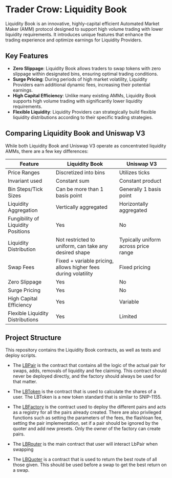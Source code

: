 # Trader Crow: Liquidity Book

Liquidity Book is an innovative, highly-capital efficient Automated Market Maker (AMM) protocol designed to support high volume trading with lower liquidity requirements. It introduces unique features that enhance the trading experience and optimize earnings for Liquidity Providers.

## Key Features

- **Zero Slippage**: Liquidity Book allows traders to swap tokens with zero slippage within designated bins, ensuring optimal trading conditions.
- **Surge Pricing**: During periods of high market volatility, Liquidity Providers earn additional dynamic fees, increasing their potential earnings.
- **High Capital Efficiency**: Unlike many existing AMMs, Liquidity Book supports high volume trading with significantly lower liquidity requirements.
- **Flexible Liquidity**: Liquidity Providers can strategically build flexible liquidity distributions according to their specific trading strategies.

## Comparing Liquidity Book and Uniswap V3

While both Liquidity Book and Uniswap V3 operate as concentrated liquidity AMMs, there are a few key differences:

| Feature                            | Liquidity Book                                                 | Uniswap V3                           |
| ---------------------------------- | -------------------------------------------------------------- | ------------------------------------ |
| Price Ranges                       | Discretized into bins                                          | Utilizes ticks                       |
| Invariant used                     | Constant sum                                                   | Constant product                     |
| Bin Steps/Tick Sizes               | Can be more than 1 basis point                                 | Generally 1 basis point              |
| Liquidity Aggregation              | Vertically aggregated                                          | Horizontally aggregated              |
| Fungibility of Liquidity Positions | Yes                                                            | No                                   |
| Liquidity Distribution             | Not restricted to uniform, can take any desired shape          | Typically uniform across price range |
| Swap Fees                          | Fixed + variable pricing, allows higher fees during volatility | Fixed pricing                        |
| Zero Slippage                      | Yes                                                            | No                                   |
| Surge Pricing                      | Yes                                                            | No                                   |
| High Capital Efficiency            | Yes                                                            | Variable                             |
| Flexible Liquidity Distributions   | Yes                                                            | Limited                              |

## Project Structure

This repository contains the Liquidity Book contracts, as well as tests and deploy scripts.

- The [LBPair](./contracts/LbPair/src/contract.rs) is the contract that contains all the logic of the actual pair for swaps, adds, removals of liquidity and fee claiming. This contract should never be deployed directly, and the factory should always be used for that matter.

- The [LBToken](./contracts/LbToken/src/contract.rs) is the contract that is used to calculate the shares of a user. The LBToken is a new token standard that is similar to SNIP-1155.

- The [LBFactory](./contracts/LbFactory/src/contract.rs) is the contract used to deploy the different pairs and acts as a registry for all the pairs already created. There are also privileged functions such as setting the parameters of the fees, the flashloan fee, setting the pair implementation, set if a pair should be ignored by the quoter and add new presets. Only the owner of the factory can create pairs.

- The [LBRouter](./contracts/LbRouter/src/contract.rs) is the main contract that user will interact LbPair when swapping

- The [LBQuoter](./contracts/LbQuoter/src/contract.rs) is a contract that is used to return the best route of all those given. This should be used before a swap to get the best return on a swap.
